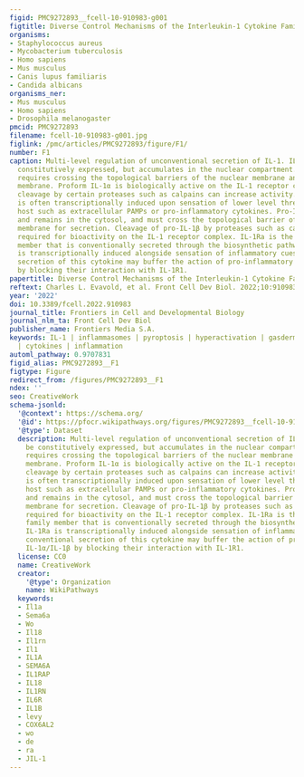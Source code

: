 ```yaml
---
figid: PMC9272893__fcell-10-910983-g001
figtitle: Diverse Control Mechanisms of the Interleukin-1 Cytokine Family
organisms:
- Staphylococcus aureus
- Mycobacterium tuberculosis
- Homo sapiens
- Mus musculus
- Canis lupus familiaris
- Candida albicans
organisms_ner:
- Mus musculus
- Homo sapiens
- Drosophila melanogaster
pmcid: PMC9272893
filename: fcell-10-910983-g001.jpg
figlink: /pmc/articles/PMC9272893/figure/F1/
number: F1
caption: Multi-level regulation of unconventional secretion of IL-1. IL-1α can be
  constitutively expressed, but accumulates in the nuclear compartment. Secretion
  requires crossing the topological barriers of the nuclear membrane and the plasma
  membrane. Proform IL-1α is biologically active on the IL-1 receptor complex, but
  cleavage by certain proteases such as calpains can increase activity. Pro-IL-1β
  is often transcriptionally induced upon sensation of lower level threats to the
  host such as extracellular PAMPs or pro-inflammatory cytokines. Pro-IL-1β is translated
  and remains in the cytosol, and must cross the topological barrier of the plasma
  membrane for secretion. Cleavage of pro-IL-1β by proteases such as caspase-1 is
  required for bioactivity on the IL-1 receptor complex. IL-1Ra is the only IL-1 family
  member that is conventionally secreted through the biosynthetic pathway. IL-1Ra
  is transcriptionally induced alongside sensation of inflammatory cues and conventional
  secretion of this cytokine may buffer the action of pro-inflammatory IL-1α/IL-1β
  by blocking their interaction with IL-1R1.
papertitle: Diverse Control Mechanisms of the Interleukin-1 Cytokine Family.
reftext: Charles L. Evavold, et al. Front Cell Dev Biol. 2022;10:910983.
year: '2022'
doi: 10.3389/fcell.2022.910983
journal_title: Frontiers in Cell and Developmental Biology
journal_nlm_ta: Front Cell Dev Biol
publisher_name: Frontiers Media S.A.
keywords: IL-1 | inflammasomes | pyroptosis | hyperactivation | gasdermin D | secretion
  | cytokines | inflammation
automl_pathway: 0.9707831
figid_alias: PMC9272893__F1
figtype: Figure
redirect_from: /figures/PMC9272893__F1
ndex: ''
seo: CreativeWork
schema-jsonld:
  '@context': https://schema.org/
  '@id': https://pfocr.wikipathways.org/figures/PMC9272893__fcell-10-910983-g001.html
  '@type': Dataset
  description: Multi-level regulation of unconventional secretion of IL-1. IL-1α can
    be constitutively expressed, but accumulates in the nuclear compartment. Secretion
    requires crossing the topological barriers of the nuclear membrane and the plasma
    membrane. Proform IL-1α is biologically active on the IL-1 receptor complex, but
    cleavage by certain proteases such as calpains can increase activity. Pro-IL-1β
    is often transcriptionally induced upon sensation of lower level threats to the
    host such as extracellular PAMPs or pro-inflammatory cytokines. Pro-IL-1β is translated
    and remains in the cytosol, and must cross the topological barrier of the plasma
    membrane for secretion. Cleavage of pro-IL-1β by proteases such as caspase-1 is
    required for bioactivity on the IL-1 receptor complex. IL-1Ra is the only IL-1
    family member that is conventionally secreted through the biosynthetic pathway.
    IL-1Ra is transcriptionally induced alongside sensation of inflammatory cues and
    conventional secretion of this cytokine may buffer the action of pro-inflammatory
    IL-1α/IL-1β by blocking their interaction with IL-1R1.
  license: CC0
  name: CreativeWork
  creator:
    '@type': Organization
    name: WikiPathways
  keywords:
  - Il1a
  - Sema6a
  - Wo
  - Il18
  - Il1rn
  - Il1
  - IL1A
  - SEMA6A
  - IL1RAP
  - IL18
  - IL1RN
  - IL6R
  - IL1B
  - levy
  - COX6AL2
  - wo
  - de
  - ra
  - JIL-1
---
```

